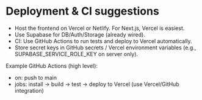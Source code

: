 
# Deployment & CI suggestions

- Host the frontend on Vercel or Netlify. For Next.js, Vercel is easiest.
- Use Supabase for DB/Auth/Storage (already wired).
- CI: Use GitHub Actions to run tests and deploy to Vercel automatically.
- Store secret keys in GitHub secrets / Vercel environment variables (e.g., SUPABASE_SERVICE_ROLE_KEY on server only).

Example GitHub Actions (high level):
- on: push to main
- jobs: install -> build -> test -> deploy to Vercel (use Vercel/GitHub integration)
